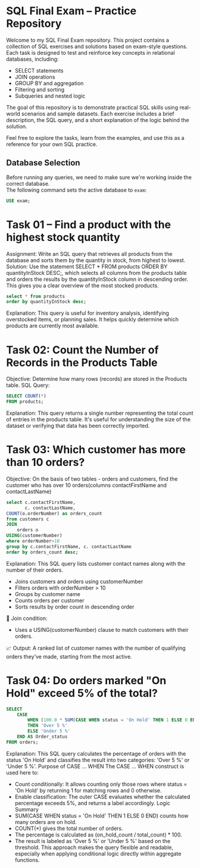 # SQL Final Exam – Practice Repository

Welcome to my SQL Final Exam repository. This project contains a collection of SQL exercises and solutions based on exam-style questions. Each task is designed to test and reinforce key concepts in relational databases, including:

- SELECT statements  
- JOIN operations  
- GROUP BY and aggregation  
- Filtering and sorting  
- Subqueries and nested logic

The goal of this repository is to demonstrate practical SQL skills using real-world scenarios and sample datasets. Each exercise includes a brief description, the SQL query, and a short explanation of the logic behind the solution.

Feel free to explore the tasks, learn from the examples, and use this as a reference for your own SQL practice.
## Database Selection

Before running any queries, we need to make sure we're working inside the correct database.  
The following command sets the active database to `exam`:

```sql
USE exam;

```

# Task 01 – Find a product with the highest stock quantity

Assignment:
Write an SQL query that retrieves all products from the database and sorts them by the quantity in stock, from highest to lowest.
Solution:
Use the statement SELECT * FROM products ORDER BY quantityInStock DESC;, which selects all columns from the products table and orders the results by the quantityInStock column in descending order. This gives you a clear overview of the most stocked products.


```sql
select * from products
order by quantityInStock desc;
```
Explanation:
This query is useful for inventory analysis, identifying overstocked items, or planning sales. It helps quickly determine which products are currently most available.
# Task 02: Count the Number of Records in the Products Table
Objective:
Determine how many rows (records) are stored in the Products table.
SQL Query:

```sql
SELECT COUNT(*) 
FROM products;
```
Explanation:
This query returns a single number representing the total count of entries in the products table. It's useful for understanding the size of the dataset or verifying that data has been correctly imported.


# Task 03: Which customer  has more than 10 orders? 
Objective: On the basis of two tables - orders and customers, find the customer who has over 10 orders(columns contactFirstName and contactLastName)
```sql
select c.contactFirstName,
       c. contactLastName,
COUNT(o.orderNumber) as orders_count
from customers c
JOIN
    orders o
USING(customerNumber)
where orderNumber>10
group by c.contactFirstName, c. contactLastName
order by orders_count desc;
```
Explanation: 
This SQL query lists customer contact names along with the number of their orders.
- Joins customers and orders using customerNumber
- Filters orders with orderNumber > 10
- Groups by customer name
- Counts orders per customer
- Sorts results by order count in descending order

🔗 Join condition:
- Uses a USING(customerNumber) clause to match customers with their orders.

📈 Output:
A ranked list of customer names with the number of qualifying orders they’ve made, starting from the most active.

# Task 04: Do orders marked "On Hold" exceed 5% of the total? 
```sql
SELECT
    CASE
        WHEN (100.0 * SUM(CASE WHEN status = 'On Hold' THEN 1 ELSE 0 END) / COUNT(*)) > 5
        THEN 'Over 5 %'
        ELSE 'Under 5 %'
    END AS Order_status
FROM orders;
```
Explanation: 
This SQL query calculates the percentage of orders with the status 'On Hold' and classifies the result into two categories: 'Over 5 %' or 'Under 5 %'.
Purpose of CASE ... WHEN
The CASE ... WHEN construct is used here to:
- Count conditionally: It allows counting only those rows where status = 'On Hold' by returning 1 for matching rows and 0 otherwise.
- Enable classification: The outer CASE evaluates whether the calculated percentage exceeds 5%, and returns a label accordingly.
Logic Summary
- SUM(CASE WHEN status = 'On Hold' THEN 1 ELSE 0 END) counts how many orders are on hold.
- COUNT(*) gives the total number of orders.
- The percentage is calculated as (on_hold_count / total_count) * 100.
- The result is labeled as 'Over 5 %' or 'Under 5 %' based on the threshold.
This approach makes the query flexible and readable, especially when applying conditional logic directly within aggregate functions.



